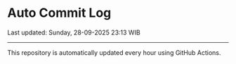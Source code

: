 # Auto Commit Log

Last updated: Sunday, 28-09-2025 23:13 WIB

---

This repository is automatically updated every hour using GitHub Actions.
